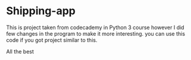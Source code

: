 # Shipping-app
This is project taken from codecademy in Python 3 course however I did few changes in the program to make it more interesting. you can use this code if you got project similar to this.

All the best
